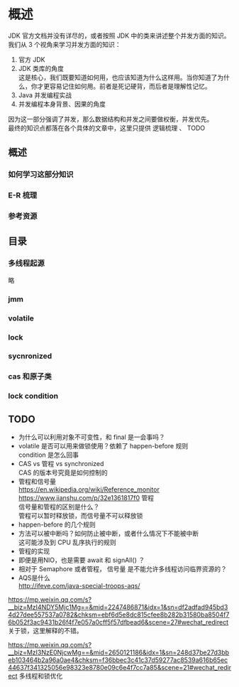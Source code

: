 # 概述

JDK 官方文档并没有详尽的，或者按照 JDK 中的类来讲述整个并发方面的知识。  
我们从 3 个视角来学习并发方面的知识：  
1. 官方 JDK  
2. JDK 类库的角度  
  这是核心，我们既要知道如何用，也应该知道为什么这样用。当你知道了为什么，你才更容易记住如何用。前者是死记硬背，而后者是理解性记忆。  
3. Java 并发编程实战  
4. 并发编程本身背景、因果的角度  

因为这一部分强调了并发，那么数据结构和并发之间要做权衡，并发优先。  
最终的知识点都落在各个具体的文章中，这里只提供 逻辑梳理 、 TODO  

## 概述
### 如何学习这部分知识  
### E-R 梳理
### 参考资源
## 目录
### 多线程起源
略
### jmm
### volatile  
### lock  
### sycnronized  
### cas 和原子类  
### lock condition  

## TODO

* 为什么可以利用对象不可变性，和 final 是一会事吗？  
* volatile 是否可以用来做锁使用？依赖了 happen-before 规则  
  condition 是怎么回事
* CAS vs 管程 vs synchronized  
  CAS 的版本号究竟是如何控制的  
* 管程和信号量  
  https://en.wikipedia.org/wiki/Reference_monitor  
  https://www.jianshu.com/p/32e1361817f0  管程  
  信号量和管程的区别是什么？  
  管程可以暂时释放锁，而信号量不可以释放锁  
* happen-before 的几个规则  
* 方法可以被中断吗？如何防止被中断，或者什么情况下不能被中断  
  这可能涉及到 CPU 乱序执行的规则  
* 管程的实现  
* 即便是用NIO，也是需要 await 和 signAll() ？  
* 相对于 Semaphore 或者管程， 信号量 是不能允许多线程访问临界资源的？  
* AQS是什么  
  http://ifeve.com/java-special-troops-aqs/  


https://mp.weixin.qq.com/s?__biz=MzI4NDY5Mjc1Mg==&mid=2247486871&idx=1&sn=df2adfad945bd34d27dee557537a0782&chksm=ebf6d5e8dc815cfee8b282b31580ba8504f76b052f3ac9431b26f4f7e057a0cff5f57dfbead6&scene=27#wechat_redirect 关于锁，这里解释的不错。

https://mp.weixin.qq.com/s?__biz=MzI3NzE0NjcwMg==&mid=2650121186&idx=1&sn=248d37be27d3bbeb103464b2a96a0ae4&chksm=f36bbec3c41c37d59277ac8539a616b65ec44637f341325056e98323e8780e09c6e4f7cc7a85&scene=21#wechat_redirect 多线程和锁优化